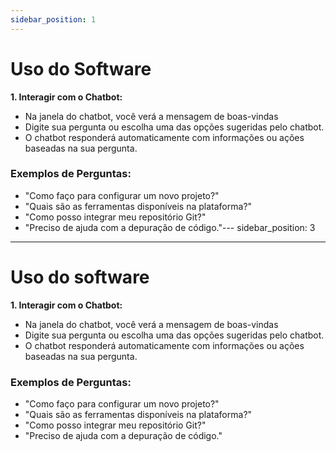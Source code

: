 ```yaml
---
sidebar_position: 1
---
```


# Uso do Software


**1. Interagir com o Chatbot:**

- Na janela do chatbot, você verá a mensagem de boas-vindas
- Digite sua pergunta ou escolha uma das opções sugeridas pelo chatbot.
- O chatbot responderá automaticamente com informações ou ações baseadas na sua pergunta.

### Exemplos de Perguntas:
 - "Como faço para configurar um novo projeto?"
 - "Quais são as ferramentas disponíveis na plataforma?"
 - "Como posso integrar meu repositório Git?"
 - "Preciso de ajuda com a depuração de código."---
sidebar_position: 3
---

# Uso do software


**1. Interagir com o Chatbot:**

- Na janela do chatbot, você verá a mensagem de boas-vindas
- Digite sua pergunta ou escolha uma das opções sugeridas pelo chatbot.
- O chatbot responderá automaticamente com informações ou ações baseadas na sua pergunta.

### Exemplos de Perguntas:
 - "Como faço para configurar um novo projeto?"
 - "Quais são as ferramentas disponíveis na plataforma?"
 - "Como posso integrar meu repositório Git?"
 - "Preciso de ajuda com a depuração de código."